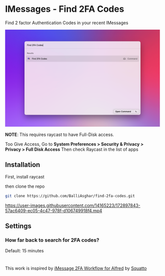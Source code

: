 # IMessages - Find 2FA Codes

Find 2 factor Authentication Codes in your recent IMessages

![](https://github.com/BalliAsghar/find-2fa-codes/blob/master/metadata/IMessages-Find-2FA-Codes%20-%201.png?raw=true)

**NOTE**: This requires raycast to have Full-Disk access.

Too Give Access, Go to **System Preferences > Security & Privacy > Privacy > Full Disk Access**
Then check Raycast in the list of apps

## Installation

First, install raycast

then clone the repo

```bash
git clone https://github.com/BalliAsghar/find-2fa-codes.git
```


https://user-images.githubusercontent.com/14165223/172897843-57ac6409-ec05-4c47-978f-d106749918f4.mp4



## Settings

### How far back to search for 2FA codes?

Default: 15 minutes

#

This work is inspired by [iMessage 2FA Workflow for Alfred](https://github.com/squatto/alfred-imessage-2fa) by [Squatto](https://github.com/squatto)
